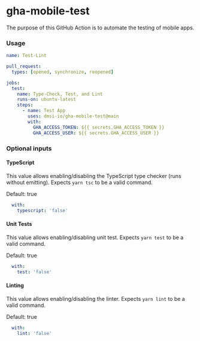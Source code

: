 # gha-mobile-test

The purpose of this GitHub Action is to automate the testing of mobile apps.

### Usage

```yaml
name: Test-Lint

pull_request:
  types: [opened, synchronize, reopened]

jobs:
  test:
    name: Type-Check, Test, and Lint
    runs-on: ubuntu-latest
    steps:
      - name: Test App
        uses: dmsi-io/gha-mobile-test@main
        with:
          GHA_ACCESS_TOKEN: ${{ secrets.GHA_ACCESS_TOKEN }}
          GHA_ACCESS_USER: ${{ secrets.GHA_ACCESS_USER }}
```

### Optional inputs

#### TypeScript

This value allows enabling/disabling the TypeScript type checker (runs without emitting). Expects `yarn tsc` to be a valid command.

Default: true

```yaml
  with:
    typescript: 'false'
```

#### Unit Tests

This value allows enabling/disabling unit test. Expects `yarn test` to be a valid command.

Default: true

```yaml
  with:
    test: 'false'
```

#### Linting

This value allows enabling/disabling the linter. Expects `yarn lint` to be a valid command.

Default: true

```yaml
  with:
    lint: 'false'
```

